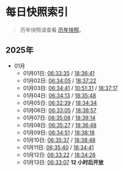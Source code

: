 # 每日快照索引

> 历年快照请查看 [历年快照](years.md)。

## 2025年

- 01月
  - 01月01日: [06:33:35](202501/0106.md) / [18:36:41](202501/0118.md)
  - 01月02日: [06:34:05](202501/0206.md) / [18:37:22](202501/0218.md)
  - 01月03日: [06:34:41](202501/0306.md) / [10:51:31](202501/0310.md) / [18:37:17](202501/0318.md)
  - 01月04日: [06:34:13](202501/0406.md) / [18:35:48](202501/0418.md)
  - 01月05日: [06:32:39](202501/0506.md) / [18:34:34](202501/0518.md)
  - 01月06日: [06:33:05](202501/0606.md) / [18:38:57](202501/0618.md)
  - 01月07日: [06:35:08](202501/0706.md) / [18:39:14](202501/0718.md)
  - 01月08日: [06:35:27](202501/0806.md) / [18:36:48](202501/0818.md)
  - 01月09日: [06:34:51](202501/0906.md) / [18:38:18](202501/0918.md)
  - 01月10日: [06:35:37](202501/1006.md) / [18:38:48](202501/1018.md)
  - 01月11日: [06:35:40](202501/1106.md) / [18:34:41](202501/1118.md)
  - 01月12日: [06:33:22](202501/1206.md) / [18:34:26](202501/1218.md)
  - 01月13日: [06:33:07](202501/1306.md) **12 小时后开放**